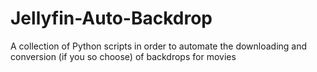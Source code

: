 # Jellyfin-Auto-Backdrop
A collection of Python scripts in order to automate the downloading and conversion (if you so choose) of backdrops for movies
